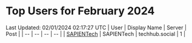 # Top Users for February 2024
Last Updated: 02/01/2024 02:17:27 UTC
| User | Display Name | Server | Post |
| -- | -- | -- | -- |
| [SAPIENTech](https://techhub.social/@SAPIENTech) | SAPIENTech | techhub.social | 1 |
